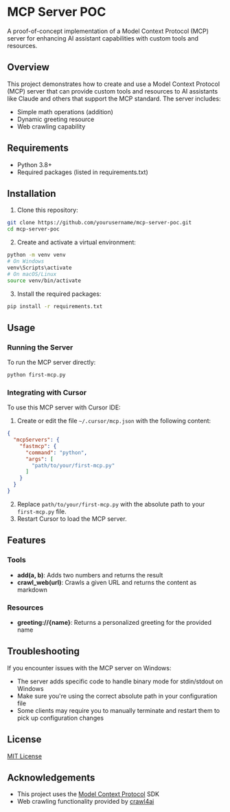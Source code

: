 # MCP Server POC

A proof-of-concept implementation of a Model Context Protocol (MCP) server for enhancing AI assistant capabilities with custom tools and resources.

## Overview

This project demonstrates how to create and use a Model Context Protocol (MCP) server that can provide custom tools and resources to AI assistants like Claude and others that support the MCP standard. The server includes:

- Simple math operations (addition)
- Dynamic greeting resource
- Web crawling capability

## Requirements

- Python 3.8+
- Required packages (listed in requirements.txt)

## Installation

1. Clone this repository:

```bash
git clone https://github.com/yourusername/mcp-server-poc.git
cd mcp-server-poc
```

2. Create and activate a virtual environment:

```bash
python -m venv venv
# On Windows
venv\Scripts\activate
# On macOS/Linux
source venv/bin/activate
```

3. Install the required packages:

```bash
pip install -r requirements.txt
```

## Usage

### Running the Server

To run the MCP server directly:

```bash
python first-mcp.py
```

### Integrating with Cursor

To use this MCP server with Cursor IDE:

1. Create or edit the file `~/.cursor/mcp.json` with the following content:

```json
{
  "mcpServers": {
    "fastmcp": {
      "command": "python",
      "args": [
        "path/to/your/first-mcp.py"
      ]
    }
  }
}
```

2. Replace `path/to/your/first-mcp.py` with the absolute path to your `first-mcp.py` file.
3. Restart Cursor to load the MCP server.

## Features

### Tools

- **add(a, b)**: Adds two numbers and returns the result
- **crawl_web(url)**: Crawls a given URL and returns the content as markdown

### Resources

- **greeting://{name}**: Returns a personalized greeting for the provided name

## Troubleshooting

If you encounter issues with the MCP server on Windows:

- The server adds specific code to handle binary mode for stdin/stdout on Windows
- Make sure you're using the correct absolute path in your configuration file
- Some clients may require you to manually terminate and restart them to pick up configuration changes

## License

[MIT License](LICENSE)

## Acknowledgements

- This project uses the [Model Context Protocol](https://modelcontextprotocol.io/) SDK
- Web crawling functionality provided by [crawl4ai](https://github.com/crawler-project/crawl4ai)
